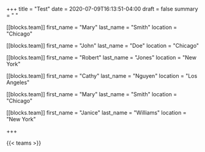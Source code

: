 +++
title = "Test"
date = 2020-07-09T16:13:51-04:00
draft = false
summary = " "

[[blocks.team]]
first_name = "Mary"
last_name = "Smith"
location = "Chicago"

[[blocks.team]]
first_name = "John"
last_name = "Doe"
location = "Chicago"

[[blocks.team]]
first_name = "Robert"
last_name = "Jones"
location = "New York"

[[blocks.team]]
first_name = "Cathy"
last_name = "Nguyen"
location = "Los Angeles"

[[blocks.team]]
first_name = "Mary"
last_name = "Smith"
location = "Chicago"

[[blocks.team]]
first_name = "Janice"
last_name = "Williams"
location = "New York"

+++

{{< teams >}}
